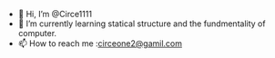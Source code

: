 - 👋 Hi, I’m @Circe1111
- 🌱 I’m currently learning statical structure and the fundmentality of computer.
- 📫 How to reach me :circeone2@gamil.com

<!---
Circe1111/Circe1111 is a ✨ special ✨ repository because its `README.md` (this file) appears on your GitHub profile.
You can click the Preview link to take a look at your changes.
--->
